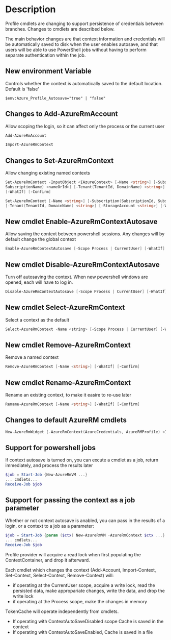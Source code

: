 
# Description

Profile cmdlets are changing to support persistence of credentials between branches. Changes to
cmdlets are described below.

The main behavior changes are that context information and credentials will be automatically saved
to disk when the user enables autosave, and that users will be able to use PowerShell jobs
without having to perform separate authentication within the job.

## New environment Variable

Controls whether the context is automatically saved to the default location. Default is 'false'

```
$env:Azure_Profile_Autosave="true" | "false"
```

## Changes to Add-AzureRmAccount

Allow scoping the login, so it can affect only the process or the current user

```powershell
Add-AzureRmAccount
```

```powershell
Import-AzureRmContext
```

## Changes to Set-AzureRmContext

Allow changing existing named contexts

```powershell
Set-AzureRmContext -InputObject <IAzureContext> [-Name <string>] [-Subscription(SubscriptionId,
SubscriptionName) <nameOrId>] [-Tenant(TenantId, DomainName) <string>] [-StorageAccount <string>]
[-WhatIf] [-Confirm]

Set-AzureRmContext [-Name <string>] [-Subscription(SubscriptionId, SubscriptionName) <nameOrId>]
[-Tenant(TenantId, DomainName) <string>] [-StorageAccount <string>] [-WhatIf] [-Confirm]
```

## New cmdlet Enable-AzureRmContextAutosave

Allow saving the context between powershell sessions.  Any changes will by default change the global context

```powershell
Enable-AzureRmContextAutosave [-Scope Process | CurrentUser] [-WhatIf] [-Confirm]
```

## New cmdlet Disable-AzureRmContextAutosave

Turn off autosaving the context.  When new powershell windows are opened, each will have to log in.

```powershell
Disable-AzureRmContextAutosave [-Scope Process | CurrentUser] [-WhatIf] [-Confirm]
```

## New cmdlet Select-AzureRmContext

Select a context as the default

```powershell
Select-AzureRmContext -Name <string> [-Scope Process | CurrentUser] [-WhatIf] [-Confirm]
```

## New cmdlet Remove-AzureRmContext

Remove a named context

```powershell
Remove-AzureRmContext [-Name <string>] [-WhatIf] [-Confirm]
```

## New cmdlet Rename-AzureRmContext

Rename an existing context, to make it easire to re-use later

```powershell
Rename-AzureRmContext [-Name <string>] [-WhatIf] [-Confirm]
```

## Changes to default AzureRM cmdlets

```powershell
New-AzureRmWidget [-AzureRmContext(AzureCredentials, AzureRMProfile) <IAzureContextContainer>]
```

## Support for powershell jobs

If context autosave is turned on, you can excute a cmdlet as a job, return immediately, and process
the results later

```powershell
$job = Start-Job {New-AzureRmVM ...}
... cmdlets...
Receive-Job $job
```

## Support for passing the context as a job parameter

Whether or not context autosave is anabled, you can pass in the results of a login, or a context to
a job as a parameter:

```powershell
$job = Start-Job {param ($ctx) New-AzureRmVM -AzureRmContext $ctx ...} -ArgumentList (Get-AzureRmContext "myContextName")
... cmdlets...
Receive-Job $job
```

Profile provider will acquire a read lock when first populating the ContextContainer, and drop it
afterward.

Each cmdlet which changes the context (Add-Account, Import-Context, Set-Context, Select-Context,
Remove-Context) will:

- if operating at the CurrentUser scope, acquire a write lock, read the persisted data, make
  appropariate changes, write the data, and drop the write lock
- if operating at the Process scope, make the changes in memory

TokenCache will operate independently from cmdlets.

- If operating with ContextAutoSaveDisabled scope Cache is saved in the context
- If operating with ContextAutoSaveEnabled, Cache is saved in a file
